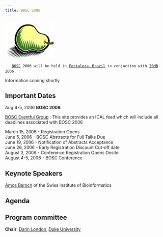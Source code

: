 ```yaml
---
title: BOSC 2006
---
```


![The Bosc Pair](Pear.png "The Bosc Pair")

`   `[`BOSC`](BOSC "wikilink")` 2006 will be held in `[`Fortaleza,`
`Brazil`](wp:Fortaleza,_Brazil "wikilink")` in conjuction with `[`ISMB`
`2006`](http://ismb2006.cbi.cnptia.embrapa.br/)`.`

  
  
Information coming shortly

Important Dates
---------------

Aug 4-5, 2006 **BOSC 2006**

[BOSC Eventful Group](http://eventful.com/groups/G0-001-000014747-0) :
This site provides an ICAL feed which will include all deadlines
associated with BOSC 2006

March 15, 2006 - Registration Opens  
June 5, 2006 - BOSC Abstracts for Full Talks Due  
June 19, 2006 - Notification of Abstracts Acceptance  
June 26, 2006 - Early Registration Discount Cut-off date  
August 3, 2006 - Conference Registration Opens Onsite  
August 4-5, 2006 - BOSC Conference

Keynote Speakers
----------------

[Amos Baroch](http://ca.expasy.org/people/amos.html) of the Swiss
Institute of Bioinformatics

Agenda
------

Program committee
-----------------

**Chair**, [Darin London](mailto:darin.london@duke.edu), [Duke
University](http://www.duke.edu)
